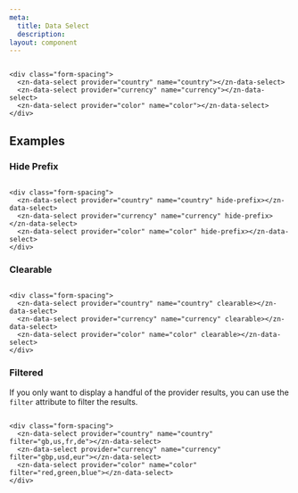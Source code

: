 ```yaml
---
meta:
  title: Data Select
  description:
layout: component
---
```


```html:preview

<div class="form-spacing">
  <zn-data-select provider="country" name="country"></zn-data-select>
  <zn-data-select provider="currency" name="currency"></zn-data-select>
  <zn-data-select provider="color" name="color"></zn-data-select>
</div>
```

## Examples

### Hide Prefix

```html:preview

<div class="form-spacing">
  <zn-data-select provider="country" name="country" hide-prefix></zn-data-select>
  <zn-data-select provider="currency" name="currency" hide-prefix></zn-data-select>
  <zn-data-select provider="color" name="color" hide-prefix></zn-data-select>
</div>
```

### Clearable

```html:preview

<div class="form-spacing">
  <zn-data-select provider="country" name="country" clearable></zn-data-select>
  <zn-data-select provider="currency" name="currency" clearable></zn-data-select>
  <zn-data-select provider="color" name="color" clearable></zn-data-select>
</div>
```

### Filtered

If you only want to display a handful of the provider results, you can use the `filter` attribute to filter the
results.

```html:preview

<div class="form-spacing">
  <zn-data-select provider="country" name="country" filter="gb,us,fr,de"></zn-data-select>
  <zn-data-select provider="currency" name="currency" filter="gbp,usd,eur"></zn-data-select>
  <zn-data-select provider="color" name="color" filter="red,green,blue"></zn-data-select>
</div>
```